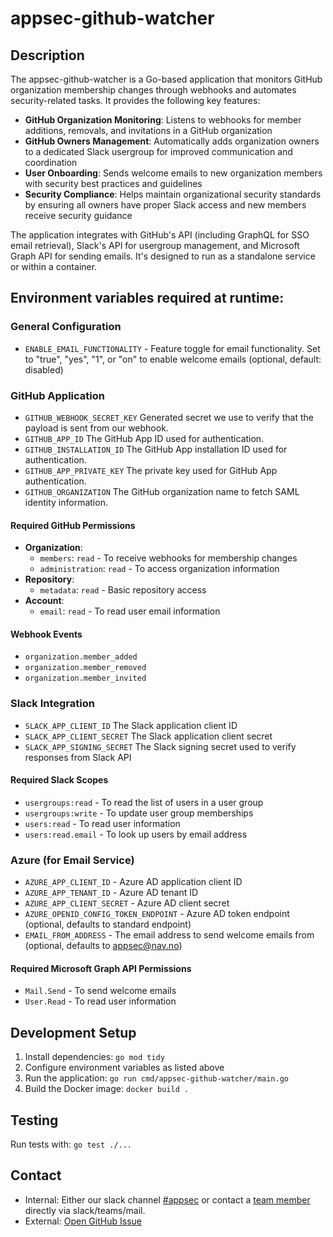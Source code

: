 # appsec-github-watcher

## Description

The appsec-github-watcher is a Go-based application that monitors GitHub organization membership changes through webhooks and automates security-related tasks. It provides the following key features:

- **GitHub Organization Monitoring**: Listens to webhooks for member additions, removals, and invitations in a GitHub organization
- **GitHub Owners Management**: Automatically adds organization owners to a dedicated Slack usergroup for improved communication and coordination
- **User Onboarding**: Sends welcome emails to new organization members with security best practices and guidelines
- **Security Compliance**: Helps maintain organizational security standards by ensuring all owners have proper Slack access and new members receive security guidance

The application integrates with GitHub's API (including GraphQL for SSO email retrieval), Slack's API for usergroup management, and Microsoft Graph API for sending emails. It's designed to run as a standalone service or within a container.

## Environment variables required at runtime:

### General Configuration
- `ENABLE_EMAIL_FUNCTIONALITY` - Feature toggle for email functionality. Set to "true", "yes", "1", or "on" to enable welcome emails (optional, default: disabled)

### GitHub Application
- `GITHUB_WEBHOOK_SECRET_KEY` Generated secret we use to verify that the payload is sent from our webhook.
- `GITHUB_APP_ID` The GitHub App ID used for authentication.
- `GITHUB_INSTALLATION_ID` The GitHub App installation ID used for authentication.
- `GITHUB_APP_PRIVATE_KEY` The private key used for GitHub App authentication.
- `GITHUB_ORGANIZATION` The GitHub organization name to fetch SAML identity information.

#### Required GitHub Permissions
- **Organization**:
  - `members`: `read` - To receive webhooks for membership changes
  - `administration`: `read` - To access organization information
- **Repository**:
  - `metadata`: `read` - Basic repository access
- **Account**:
  - `email`: `read` - To read user email information

#### Webhook Events
- `organization.member_added`
- `organization.member_removed`
- `organization.member_invited`

### Slack Integration
- `SLACK_APP_CLIENT_ID` The Slack application client ID
- `SLACK_APP_CLIENT_SECRET` The Slack application client secret
- `SLACK_APP_SIGNING_SECRET` The Slack signing secret used to verify responses from Slack API

#### Required Slack Scopes
- `usergroups:read` - To read the list of users in a user group
- `usergroups:write` - To update user group memberships
- `users:read` - To read user information
- `users:read.email` - To look up users by email address

### Azure (for Email Service)
- `AZURE_APP_CLIENT_ID` - Azure AD application client ID
- `AZURE_APP_TENANT_ID` - Azure AD tenant ID
- `AZURE_APP_CLIENT_SECRET` - Azure AD client secret
- `AZURE_OPENID_CONFIG_TOKEN_ENDPOINT` - Azure AD token endpoint (optional, defaults to standard endpoint)
- `EMAIL_FROM_ADDRESS` - The email address to send welcome emails from (optional, defaults to appsec@nav.no)

#### Required Microsoft Graph API Permissions
- `Mail.Send` - To send welcome emails
- `User.Read` - To read user information

## Development Setup

1. Install dependencies: `go mod tidy`
2. Configure environment variables as listed above
3. Run the application: `go run cmd/appsec-github-watcher/main.go`
4. Build the Docker image: `docker build .`

## Testing

Run tests with: `go test ./...`

## Contact
- Internal: Either our slack channel [#appsec](https://nav-it.slack.com/archives/C06P91VN27M) or contact a [team member](https://teamkatalogen.nav.no/team/02ed767d-ce01-49b5-9350-ee4c984fd78f) directly via slack/teams/mail.
- External: [Open GitHub Issue](https://github.com/navikt/appsec-github-watcher/issues/new/choose)